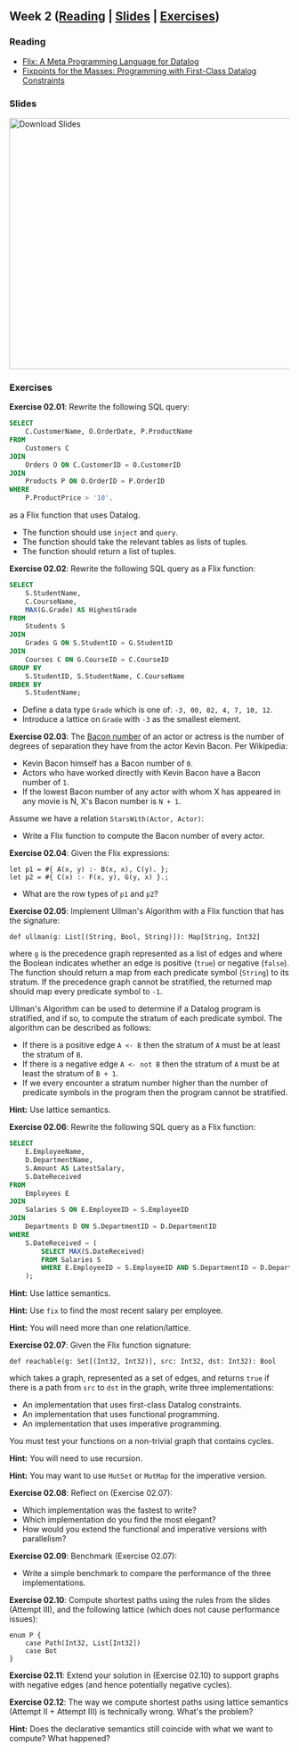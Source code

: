 ## Week 2 ([Reading](#reading) | [Slides](#slides) | [Exercises](#exercises))

### Reading

- [Flix: A Meta Programming Language for Datalog](https://ceur-ws.org/Vol-3203/short8.pdf)
- [Fixpoints for the Masses: Programming with First-Class Datalog Constraints](https://dl.acm.org/doi/10.1145/3428193)

### Slides

<a href="./week2.pdf">
    <img src="./week2-02.png" alt="Download Slides" width="800" height="450"/>
</a>

### Exercises

**Exercise 02.01**: Rewrite the following SQL query:

```sql
SELECT 
    C.CustomerName, O.OrderDate, P.ProductName 
FROM 
    Customers C 
JOIN 
    Orders O ON C.CustomerID = O.CustomerID 
JOIN 
    Products P ON O.OrderID = P.OrderID
WHERE 
    P.ProductPrice > '10'.
```

as a Flix function that uses Datalog. 

- The function should use `inject` and `query`.
- The function should take the relevant tables as lists of tuples.
- The function should return a list of tuples.

**Exercise 02.02**: Rewrite the following SQL query as a Flix function:

```sql
SELECT
    S.StudentName,
    C.CourseName,
    MAX(G.Grade) AS HighestGrade
FROM
    Students S
JOIN
    Grades G ON S.StudentID = G.StudentID
JOIN
    Courses C ON G.CourseID = C.CourseID
GROUP BY
    S.StudentID, S.StudentName, C.CourseName
ORDER BY
    S.StudentName;
```

- Define a data type `Grade` which is one of: `-3, 00, 02, 4, 7, 10, 12`. 
- Introduce a lattice on `Grade` with `-3` as the smallest element. 

**Exercise 02.03**: The [Bacon number]([https://en.wikipedia.org/wiki/Six_Degrees_of_Kevin_Bacon#Bacon_numbers) of an actor or actress is the number of
degrees of separation they have from the actor Kevin Bacon. Per Wikipedia:

- Kevin Bacon himself has a Bacon number of `0`.
- Actors who have worked directly with Kevin Bacon have a Bacon number of `1`.
- If the lowest Bacon number of any actor with whom X has appeared in any movie
  is N, X's Bacon number is `N + 1`.

Assume we have a relation `StarsWith(Actor, Actor)`: 

- Write a Flix function to compute the Bacon number of every actor. 

**Exercise 02.04**: Given the Flix expressions:

```flix
let p1 = #{ A(x, y) :- B(x, x), C(y). };
let p2 = #{ C(x) :- F(x, y), G(y, x) }.;
```

- What are the row types of `p1` and `p2`?

**Exercise 02.05**: Implement Ullman's Algorithm with a Flix function that has
the signature: 

```flix
def ullman(g: List[(String, Bool, String)]): Map[String, Int32]
```

where `g` is the precedence graph represented as a list of edges and where the
Boolean indicates whether an edge is positive (`true`) or negative (`false`).
The function should return a map from each predicate symbol (`String`) to its
stratum. If the precedence graph cannot be stratified, the returned map should
map every predicate symbol to `-1`.

Ullman's Algorithm can be used to determine if a Datalog program is stratified,
and if so, to compute the stratum of each predicate symbol. The algorithm can be
described as follows: 

- If there is a positive edge `A <- B` then the stratum of `A` must be at least
  the stratum of `B`.
- If there is a negative edge `A <- not B` then the stratum of `A` must be at
  least the stratum of `B + 1`.
- If we every encounter a stratum number higher than the number of predicate
  symbols in the program then the program cannot be stratified.

**Hint:** Use lattice semantics.

**Exercise 02.06**: Rewrite the following SQL query as a Flix function:

```sql
SELECT
    E.EmployeeName,
    D.DepartmentName,
    S.Amount AS LatestSalary,
    S.DateReceived
FROM
    Employees E
JOIN
    Salaries S ON E.EmployeeID = S.EmployeeID
JOIN
    Departments D ON S.DepartmentID = D.DepartmentID
WHERE
    S.DateReceived = (
        SELECT MAX(S.DateReceived)
        FROM Salaries S
        WHERE E.EmployeeID = S.EmployeeID AND S.DepartmentID = D.DepartmentID
    );
```

**Hint:** Use lattice semantics.

**Hint:** Use `fix` to find the most recent salary per employee.

**Hint:** You will need more than one relation/lattice.

**Exercise 02.07**: Given the Flix function signature:

```flix
def reachable(g: Set[(Int32, Int32)], src: Int32, dst: Int32): Bool
```

which takes a graph, represented as a set of edges, and returns `true` if there
is a path from `src` to `dst` in the graph, write three implementations:

- An implementation that uses first-class Datalog constraints.
- An implementation that uses functional programming.
- An implementation that uses imperative programming.

You must test your functions on a non-trivial graph that contains cycles.

**Hint:** You will need to use recursion.

**Hint:** You may want to use `MutSet` or `MutMap` for the imperative version.

**Exercise 02.08**: Reflect on (Exercise 02.07):

- Which implementation was the fastest to write?
- Which implementation do you find the most elegant?
- How would you extend the functional and imperative versions with parallelism?

**Exercise 02.09**: Benchmark (Exercise 02.07):

- Write a simple benchmark to compare the performance of the three implementations.

**Exercise 02.10**: Compute shortest paths using the rules from the slides
(Attempt III), and the following lattice (which does not cause performance
issues): 

```flix
enum P {
    case Path(Int32, List[Int32])
    case Bot
}
```

**Exercise 02.11**: Extend your solution in (Exercise 02.10) to support graphs
with negative edges (and hence potentially negative cycles).

**Exercise 02.12**: The way we compute shortest paths using lattice semantics
(Attempt II + Attempt III) is technically wrong. What's the problem? 

**Hint:** Does the declarative semantics still coincide with what we want to
compute? What happened?

<!-- Future Idea: Use rho abstraction to split a large program into smaller functions. -->
